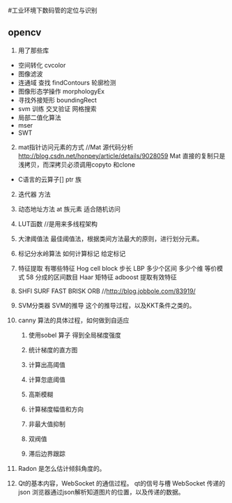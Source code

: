 #工业环境下数码管的定位与识别
## opencv
1. 用了那些库
 + 空间转化 cvcolor 
 + 图像滤波 
 + 连通域 查找 findContours 轮廓检测
 + 图像形态学操作 morphologyEx
 + 寻找外接矩形  boundingRect
 + svm 训练 交叉验证 网格搜索
 + 局部二值化算法 
 + mser 
 + SWT
2. mat指针访问元素的方式 
//Mat 源代码分析
http://blog.csdn.net/honpey/article/details/9028059
 Mat 直接的复制只是浅拷贝，而深拷贝必须调用copyto 和clone 
 + C语言的云算子[] ptr 族 
 2. 迭代器 方法 
 3. 动态地址方法 at 族元素 适合随机访问 
 4. LUT函数 //是用来多线程架构

3. 大津阈值法 
   最佳阈值法，根据类间方法最大的原则，进行划分元素。
4. 标记分水岭算法
   如何计算标记 给定标记
   
5. 特征提取 有哪些特征 
   Hog cell block 步长
   LBP 多少个区间 多少个维 等价模式 58 分成的区间数目
   Haar 矩特征 adboost 提取有效特征

6. SHFI SURF FAST BRISK ORB
   //http://blog.jobbole.com/83919/
   
   
7. SVM分类器 SVM的推导 
    这个的推导过程，以及KKT条件之类的。

8. canny 算法的具体过程，如何做到自适应
   1. 使用sobel 算子 得到全局梯度强度
   2. 统计梯度的直方图
   3. 计算出高阈值
   4. 计算忽底阈值

   1. 高斯模糊
   2. 计算梯度幅值和方向
   3. 非最大值抑制
   4. 双阀值
   5. 滞后边界跟踪


9. Radon 是怎么估计倾斜角度的。



10. Qt的基本内容，WebSocket 的通信过程。 
qt的信号与槽 
WebSocket 传递的json 浏览器通过json解析知道图片的位置，以及传递的数据。